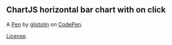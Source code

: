 ChartJS horizontal bar chart with on click
------------------------------------------


A [Pen](https://codepen.io/glistolin/pen/xPGVro) by [glistolin](https://codepen.io/glistolin) on [CodePen](https://codepen.io).

<script src="https://gist.github.com/glistolin/254c18a3fdb52f7e9265f05323a9094f.js"></script>

[License](https://codepen.io/glistolin/pen/xPGVro/license).
